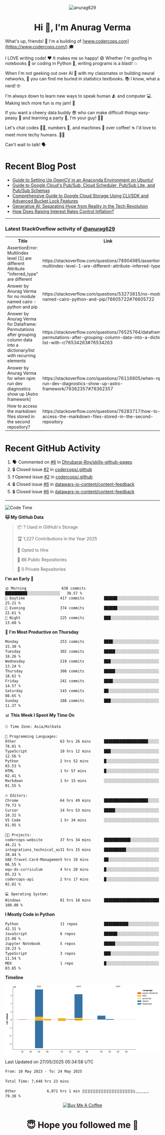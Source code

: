 

<p align="center"> <img src="https://komarev.com/ghpvc/?username=anurag629&label=Profile%20views&color=0e75b6&style=flat" alt="anurag629" /> </p>

<h1 align="center">Hi 👋, I'm Anurag Verma</h1>

What's up, friends! 👋 I'm a building of [www.codercops.com](https://www.codercops.com/) 🎓

I LOVE writing code! ❤️ It makes me so happy! 😄 Whether I'm goofing in notebooks 📓 or coding in Python 🐍, writing programs is a blast! 💥

When I'm not geeking out over AI 🤖 with my classmates or building neural networks, 🧠 you can find me buried in statistics textbooks. 📚 I know, what a nerd! 🤓

I'm always down to learn new ways to speak human 🫂 and computer 💻. Making tech more fun is my jam! 🍇

If you want a cheery data buddy 😎 who can make difficult things easy-peasy 🥝 and learning a party 🎉, I'm your guy! 🙋‍♂️

Let's chat codes 👨‍💻, numbers 🧮, and machines 🤖 over coffee! ☕ I'd love to meet more techy humans. 💁‍♂️

Can't wait to talk! 🗣️

# Recent Blog Post

<!-- BLOG-POST-LIST:START -->
- [Guide to Setting Up OpenCV in an Anaconda Environment on Ubuntu!](https://codercops.tech/blog/computer-vision-bootcamp/Guide-to-Setting-Up-OpenCV-in-an-Anaconda-Environment-on-Ubuntu!)
- [Guide to Google Cloud&#39;s Pub/Sub, Cloud Scheduler, Pub/Sub Lite, and Pub/Sub Schemas](https://codercops.tech/blog/google-cloud/Google-Clouds-Pub-Sub-Cloud-Scheduler-Pub-Sub-Lite-and-Pub-Sub-Schemas)
- [Comprehensive Guide to Google Cloud Storage Using CLI/SDK and Advanced Bucket Lock Features](https://codercops.tech/blog/google-cloud/Google-Cloud-Storage-Using-CLI-SDK-and-Advanced-Bucket-Lock-Features)
- [Generative AI: Separating Hype from Reality in the Tech Revolution](https://codercops.tech/blog/tech-latest-updates/generative-ai-seperating-hype-from-reality-in-the-tech-revolution)
- [How Does Raising Interest Rates Control Inflation?](https://codercops.tech/blog/startup-unicorn/how-does-raising-interest-rates-control-inflation)
<!-- BLOG-POST-LIST:END -->

---

### Latest StackOveflow activity of [@anurag629](https://github.com/anurag629)
<table>
  <tr><th>Title</th><th>Link</th></tr>
  <!-- STACKOVERFLOW:START --><tr><td>AssertionError: MultiIndex level [1] are different Attribute &quot;inferred_type&quot; are different</td><td>https://stackoverflow.com/questions/78904985/assertionerror-multiindex-level-1-are-different-attribute-inferred-type-are</td></tr><tr><td>Answer by Anurag Verma for no module named cairo - python and pip</td><td>https://stackoverflow.com/questions/53273815/no-module-named-cairo-python-and-pip/76605722#76605722</td></tr><tr><td>Answer by Anurag Verma for Dataframe: Permutations after grouping column data into a dictionary/list with recurring elements</td><td>https://stackoverflow.com/questions/76525764/dataframe-permutations-after-grouping-column-data-into-a-dictionary-list-with-r/76534263#76534263</td></tr><tr><td>Answer by Anurag Verma for when npm run dev diagnostics show up [Astro framework]</td><td>https://stackoverflow.com/questions/76116605/when-npm-run-dev-diagnostics-show-up-astro-framework/76362357#76362357</td></tr><tr><td>How to access the markdown files stored in the second repository?</td><td>https://stackoverflow.com/questions/76283717/how-to-access-the-markdown-files-stored-in-the-second-repository</td></tr><!-- STACKOVERFLOW:END -->
</table>

# Recent GitHub Activity
<!--START_SECTION:activity-->
1. 🗣 Commented on [#6](https://github.com/Dhrubaraj-Roy/skills-github-pages/issues/6#issuecomment-2816675607) in [Dhrubaraj-Roy/skills-github-pages](https://github.com/Dhrubaraj-Roy/skills-github-pages)
2. 🔒 Closed issue [#2](https://github.com/codercops/.github/issues/2) in [codercops/.github](https://github.com/codercops/.github)
3. ❗ Opened issue [#2](https://github.com/codercops/.github/issues/2) in [codercops/.github](https://github.com/codercops/.github)
4. 🔒 Closed issue [#6](https://github.com/datawars-io-content/content-feedback/issues/6) in [datawars-io-content/content-feedback](https://github.com/datawars-io-content/content-feedback)
5. 🔒 Closed issue [#6](https://github.com/datawars-io-content/content-feedback/issues/6) in [datawars-io-content/content-feedback](https://github.com/datawars-io-content/content-feedback)
<!--END_SECTION:activity-->

---

<!--START_SECTION:waka-->
![Code Time](http://img.shields.io/badge/Code%20Time-7%2C660%20hrs%2042%20mins-blue)

**🐱 My GitHub Data** 

> 📦 ? Used in GitHub's Storage 
 > 
> 🏆 1,227 Contributions in the Year 2025
 > 
> 💼 Opted to Hire
 > 
> 📜 86 Public Repositories 
 > 
> 🔑 0 Private Repositories 
 > 
**I'm an Early 🐤** 

```text
🌞 Morning                638 commits         ██████████░░░░░░░░░░░░░░░   38.57 % 
🌆 Daytime                417 commits         ██████░░░░░░░░░░░░░░░░░░░   25.21 % 
🌃 Evening                374 commits         ██████░░░░░░░░░░░░░░░░░░░   22.61 % 
🌙 Night                  225 commits         ███░░░░░░░░░░░░░░░░░░░░░░   13.60 % 
```
📅 **I'm Most Productive on Thursday** 

```text
Monday                   253 commits         ████░░░░░░░░░░░░░░░░░░░░░   15.30 % 
Tuesday                  302 commits         █████░░░░░░░░░░░░░░░░░░░░   18.26 % 
Wednesday                219 commits         ███░░░░░░░░░░░░░░░░░░░░░░   13.24 % 
Thursday                 308 commits         █████░░░░░░░░░░░░░░░░░░░░   18.62 % 
Friday                   241 commits         ████░░░░░░░░░░░░░░░░░░░░░   14.57 % 
Saturday                 143 commits         ██░░░░░░░░░░░░░░░░░░░░░░░   08.65 % 
Sunday                   188 commits         ███░░░░░░░░░░░░░░░░░░░░░░   11.37 % 
```


📊 **This Week I Spent My Time On** 

```text
🕑︎ Time Zone: Asia/Kolkata

💬 Programming Languages: 
Other                    63 hrs 26 mins      ████████████████████░░░░░   78.01 % 
TypeScript               10 hrs 12 mins      ███░░░░░░░░░░░░░░░░░░░░░░   12.56 % 
Python                   2 hrs 52 mins       █░░░░░░░░░░░░░░░░░░░░░░░░   03.53 % 
HTML                     1 hr 57 mins        █░░░░░░░░░░░░░░░░░░░░░░░░   02.41 % 
Markdown                 1 hr 15 mins        ░░░░░░░░░░░░░░░░░░░░░░░░░   01.55 % 

🔥 Editors: 
Chrome                   64 hrs 49 mins      ████████████████████░░░░░   79.73 % 
Cursor                   14 hrs 53 mins      █████░░░░░░░░░░░░░░░░░░░░   18.32 % 
VS Code                  1 hr 34 mins        ░░░░░░░░░░░░░░░░░░░░░░░░░   01.95 % 

🐱‍💻 Projects: 
codercops-website        37 hrs 34 mins      ████████████░░░░░░░░░░░░░   46.21 % 
integrations_technical_as31 hrs 15 mins      ██████████░░░░░░░░░░░░░░░   38.44 % 
UAE-Travel-Card-Managemen5 hrs 19 mins       ██░░░░░░░░░░░░░░░░░░░░░░░   06.55 % 
wqu-ds-curriculum        4 hrs 20 mins       █░░░░░░░░░░░░░░░░░░░░░░░░   05.33 % 
codercops-api            2 hrs 17 mins       █░░░░░░░░░░░░░░░░░░░░░░░░   02.82 % 

💻 Operating System: 
Windows                  81 hrs 18 mins      █████████████████████████   100.00 % 
```

**I Mostly Code in Python** 

```text
Python                   11 repos            ███████████░░░░░░░░░░░░░░   42.31 % 
JavaScript               6 repos             ██████░░░░░░░░░░░░░░░░░░░   23.08 % 
Jupyter Notebook         5 repos             █████░░░░░░░░░░░░░░░░░░░░   19.23 % 
TypeScript               3 repos             ███░░░░░░░░░░░░░░░░░░░░░░   11.54 % 
MDX                      1 repo              █░░░░░░░░░░░░░░░░░░░░░░░░   03.85 % 
```



**Timeline**

![Lines of Code chart](https://raw.githubusercontent.com/anurag629/anurag629/main/assets/bar_graph.png)


 Last Updated on 27/05/2025 05:34:58 UTC
<!--END_SECTION:waka-->

<!--START_SECTION:waka-simple-->

```text
From: 10 May 2023 - To: 24 May 2025

Total Time: 7,648 hrs 23 mins

Other              6,071 hrs 1 min ⣿⣿⣿⣿⣿⣿⣿⣿⣿⣿⣿⣿⣿⣿⣿⣿⣿⣿⣿⣷⣀⣀⣀⣀⣀   79.38 %
```

<!--END_SECTION:waka-simple-->

<p align="center"> 
<a href="https://www.buymeacoffee.com/anurag629" target="_blank"><img src="https://cdn.buymeacoffee.com/buttons/default-orange.png" alt="Buy Me A Coffee" height="60" width="250"></a>
</p>


<h1 align="center"> 😇 Hope you followed me 🥰  </h1>
